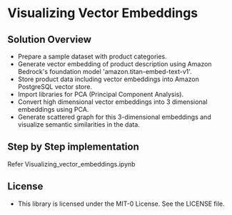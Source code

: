 # Visualizing Vector Embeddings



## Solution Overview


- Prepare a sample dataset with product categories.
- Generate vector embedding of product description using Amazon Bedrock's foundation model 'amazon.titan-embed-text-v1'.  
- Store product data including vector embeddings into Amazon PostgreSQL vector store.
- Import libraries for PCA (Principal Component Analysis).
- Convert high dimensional vector embeddings into 3 dimensional embeddings using PCA.
- Generate scattered graph for this 3-dimensional embeddings and visualize semantic similarities in the data.

## Step by Step implementation

Refer Visualizing_vector_embeddings.ipynb

## License
- This library is licensed under the MIT-0 License. See the LICENSE file.


